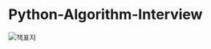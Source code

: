 # Python-Algorithm-Interview

![책표지](https://camo.githubusercontent.com/774ffdbcd5d8cfb39a86e64763913d48bcbcb22d1ae627e2d99360b6c2af2e6f/687474703a2f2f646f63732e6c696b656a617a7a2e636f6d2f696d616765732f323032302f626f6f6b2d636f7665722e6a7067)

